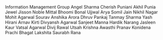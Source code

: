 Information Management Group
Angel Sharma
Cherish Puniani
Akhil Punia
Jewel Jisson
Noble Mittal
Bhoomi Bonal
Ujjwal Arya
Somil Jain
Nikhil Nagar
Mohit Agarwal
Sourav
Anshika Arora
Dhruv Pankaj
Tanmay Sharma
Yash Hirani
Arnav Kirti
Divyansh Agarwal
Sanjeet Manna
Hardik Narang
Jasleen Kaur
Vatsal Agarwal
Divij Rawal
Utsah
Krishna Awasthi
Pranav Konidena
Prachi Bhagat
Lakshita
Saurabh Rana

